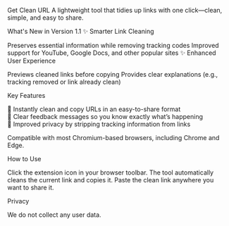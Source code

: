 Get Clean URL
A lightweight tool that tidies up links with one click—clean, simple, and easy to share.

What's New in Version 1.1
✨ Smarter Link Cleaning

Preserves essential information while removing tracking codes
Improved support for YouTube, Google Docs, and other popular sites
✨ Enhanced User Experience

Previews cleaned links before copying
Provides clear explanations (e.g., tracking removed or link already clean)

Key Features

📌 Instantly clean and copy URLs in an easy-to-share format <br>
📌 Clear feedback messages so you know exactly what’s happening <br>
📌 Improved privacy by stripping tracking information from links <br>

Compatible with most Chromium-based browsers, including Chrome and Edge.

How to Use

Click the extension icon in your browser toolbar.
The tool automatically cleans the current link and copies it.
Paste the clean link anywhere you want to share it.

Privacy

We do not collect any user data.
